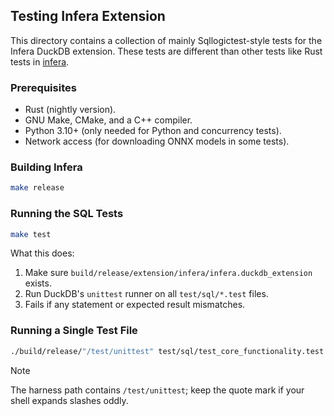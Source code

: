 ## Testing Infera Extension

This directory contains a collection of mainly Sqllogictest-style tests for the Infera DuckDB extension.
These tests are different than other tests like Rust tests in [infera](../infera/src).

### Prerequisites

- Rust (nightly version).
- GNU Make, CMake, and a C++ compiler.
- Python 3.10+ (only needed for Python and concurrency tests).
- Network access (for downloading ONNX models in some tests).

### Building Infera

```bash
make release
```

### Running the SQL Tests

```bash
make test
```

What this does:

1. Make sure `build/release/extension/infera/infera.duckdb_extension` exists.
2. Run DuckDB's `unittest` runner on all `test/sql/*.test` files.
3. Fails if any statement or expected result mismatches.

### Running a Single Test File

```bash
./build/release/"/test/unittest" test/sql/test_core_functionality.test
```

> [!NOTE]
> The harness path contains `/test/unittest`; keep the quote mark if your shell expands slashes oddly.
